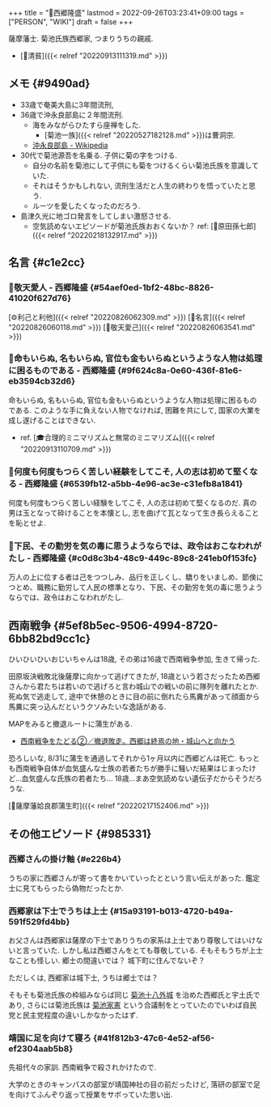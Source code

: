 +++
title = "📝西郷隆盛"
lastmod = 2022-09-26T03:23:41+09:00
tags = ["PERSON", "WIKI"]
draft = false
+++

薩摩藩士. 菊池氏族西郷家, つまりうちの親戚.

-   [🔖清貧]({{< relref "20220913111319.md" >}})


## メモ {#9490ad}

-   33歳で奄美大島に3年間流刑,
-   36歳で沖永良部島に２年間流刑.
    -   海をみながらひたすら座禅をした.
        -   [菊池一族]({{< relref "20220527182128.md" >}})は曹洞宗.
    -   [沖永良部島 - Wikipedia](https://ja.wikipedia.org/wiki/%E6%B2%96%E6%B0%B8%E8%89%AF%E9%83%A8%E5%B3%B6)
-   30代で菊池源吾を名乗る. 子供に菊の字をつける.
    -   自分の名前を菊池にして子供にも菊をつけるくらい菊池氏族を意識していた.
    -   それはそうかもしれない, 流刑生活だと人生の終わりを悟っていたと思う.
    -   ルーツを愛したくなったのだろう.
-   島津久光に地ゴロ発言をしてしまい激怒させる.
    -   空気読めないエピソードが菊池氏族おおくないか？ ref: [📝原田孫七郎]({{< relref "20220218132917.md" >}})


## 名言 {#c1e2cc}


### 📜敬天愛人 - 西郷隆盛 {#54aef0ed-1bf2-48bc-8826-41020f627d76}

[⚙利己と利他]({{< relref "20220826062309.md" >}}) [🔖名言]({{< relref "20220826060118.md" >}}) [🦊敬天愛己]({{< relref "20220826063541.md" >}})


### 📜命もいらぬ, 名もいらぬ, 官位も金もいらぬというような人物は処理に困るものである - 西郷隆盛 {#9f624c8a-0e60-436f-81e6-eb3594cb32d6}

命もいらぬ, 名もいらぬ, 官位も金もいらぬというような人物は処理に困るものである. このような手に負えない人物でなければ, 困難を共にして, 国家の大業を成し遂げることはできない.

-   ref. [🎓合理的ミニマリズムと無常のミニマリズム]({{< relref "20220913110709.md" >}})


### 📜何度も何度もつらく苦しい経験をしてこそ, 人の志は初めて堅くなる - 西郷隆盛 {#6539fb12-a5bb-4e96-ac3e-c31efb8a1841}

何度も何度もつらく苦しい経験をしてこそ, 人の志は初めて堅くなるのだ. 真の男は玉となって砕けることを本懐とし, 志を曲げて瓦となって生き長らえることを恥とせよ.


### 📜下民、その勤労を気の毒に思うようならでは、政令はおこなわれがたし - 西郷隆盛 {#c0d8c3b4-48c9-449c-89c8-241eb0f153fc}

万人の上に位する者は己をつつしみ、品行を正しくし、驕りをいましめ、節倹につとめ、職務に勤労して人民の標準となり、下民、その勤労を気の毒に思うようならでは、政令はおこなわれがたし.


## 西南戦争 {#5ef8b5ec-9506-4994-8720-6bb82bd9cc1c}

ひいひいひいおじいちゃんは18歳, その弟は16歳で西南戦争参加, 生きて帰った.

田原坂決戦敗北後薩摩に向かって逃げてきたが, 18歳という若さだったため西郷さんから君たちは若いので逃げろと言わ城山での戦いの前に隊列を離れたとか. 死ぬ気で逃走して, 途中で休憩のときに目の前に倒れたら馬糞があって顔面から馬糞に突っ込んだというクソみたいな逸話がある.

MAPをみると撤退ルートに蒲生がある.

-   [西南戦争をたどる②／撤退敗走。西郷は終焉の地・城山へと向かう](https://felia.373news.com/145230/)

恐ろしいな, 8/31に蒲生を通過してそれから1ヶ月以内に西郷どんは死亡. もっとも西南戦争自体が血気盛んな士族の若者たちが勝手に騒いだ結果はじまったけど...血気盛んな氏族の若者たち... 18歳...まあ空気読めない遺伝子だからそうだろうな.

[📝薩摩藩姶良郡蒲生町]({{< relref "20220217152406.md" >}})


## その他エピソード {#985331}


### 西郷さんの掛け軸 {#e226b4}

うちの家に西郷さんが寄って書をかいていったとという言い伝えがあった. 鑑定士に見てもらったら偽物だったとか.


### 西郷家は下士でうちは上士 {#15a93191-b013-4720-b49a-591f529fd4bb}

お父さんは西郷家は薩摩の下士でありうちの家系は上士であり尊敬してはいけないと言っていた. しかし私は西郷さんをとても尊敬している. そもそもうちが上士なことも怪しい. 郷士の間違いでは？ 城下町に住んでないぞ？

ただしくは, 西郷家は城下士, うちは郷士では？

そもそも菊池氏族の枠組みならば同じ [菊池十八外城](https://ja.wikipedia.org/wiki/%E8%8F%8A%E6%B1%A0%E5%8D%81%E5%85%AB%E5%A4%96%E5%9F%8E) を治めた西郷氏と宇土氏であり, さらには菊池氏族は [菊池家憲](https://www.city.kikuchi.lg.jp/ichizoku/q/aview/102/2011.html) という合議制をとっていたのでいわば自民党と民主党程度の違いしかなかったはず.


### 靖国に足を向けて寝ろ {#41f812b3-47c6-4e52-af56-ef2304aab5b8}

先祖代々の家訓. 西南戦争で殺されかけたので.

大学のときのキャンパスの部室が靖国神社の目の前だったけど, 落研の部室で足を向けてふんぞり返って授業をサボっていた思い出.
